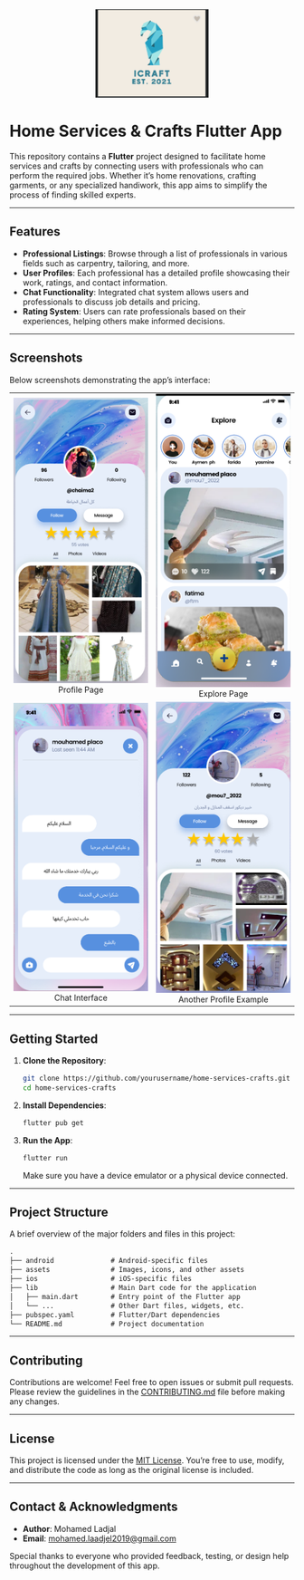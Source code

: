 <div align="center">
  <img src="assets/images/logos/logo.png" alt="App Logo" width="200">
</div>

# Home Services & Crafts Flutter App

This repository contains a **Flutter** project designed to facilitate home services and crafts by connecting users with professionals who can perform the required jobs. Whether it’s home renovations, crafting garments, or any specialized handiwork, this app aims to simplify the process of finding skilled experts.

---

## Features

- **Professional Listings**: Browse through a list of professionals in various fields such as carpentry, tailoring, and more.
- **User Profiles**: Each professional has a detailed profile showcasing their work, ratings, and contact information.
- **Chat Functionality**: Integrated chat system allows users and professionals to discuss job details and pricing.
- **Rating System**: Users can rate professionals based on their experiences, helping others make informed decisions.

---

## Screenshots

Below screenshots demonstrating the app’s interface:

<table align="center">
  <tr>
    <td align="center"><img src="assets/Screenshot1.png" alt="Screenshot 1" width="300"><br>Profile Page</td>
    <td align="center"><img src="assets/Screenshot2.png" alt="Screenshot 2" width="300"><br>Explore Page</td>
  </tr>
  <tr>
    <td align="center"><img src="assets/Screenshot3.png" alt="Screenshot 3" width="300"><br>Chat Interface</td>
    <td align="center"><img src="assets/Screenshot4.png" alt="Screenshot 4" width="300"><br>Another Profile Example</td>
  </tr>
</table>

---

## Getting Started

1. **Clone the Repository**:
   ```bash
   git clone https://github.com/yourusername/home-services-crafts.git
   cd home-services-crafts
   ```

2. **Install Dependencies**:
   ```bash
   flutter pub get
   ```

3. **Run the App**:
   ```bash
   flutter run
   ```
   Make sure you have a device emulator or a physical device connected.

---

## Project Structure

A brief overview of the major folders and files in this project:
```
.
├── android              # Android-specific files
├── assets               # Images, icons, and other assets
├── ios                  # iOS-specific files
├── lib                  # Main Dart code for the application
│   ├── main.dart        # Entry point of the Flutter app
│   └── ...              # Other Dart files, widgets, etc.
├── pubspec.yaml         # Flutter/Dart dependencies
└── README.md            # Project documentation
```

---

## Contributing

Contributions are welcome! Feel free to open issues or submit pull requests. Please review the guidelines in the [CONTRIBUTING.md](CONTRIBUTING.md) file before making any changes.

---

## License

This project is licensed under the [MIT License](LICENSE). You’re free to use, modify, and distribute the code as long as the original license is included.

---

## Contact & Acknowledgments

- **Author**: Mohamed Ladjal  
- **Email**: [mohamed.laadjel2019@gmail.com](mailto:mohamed.laadjel2019@gmail.com)

Special thanks to everyone who provided feedback, testing, or design help throughout the development of this app.
